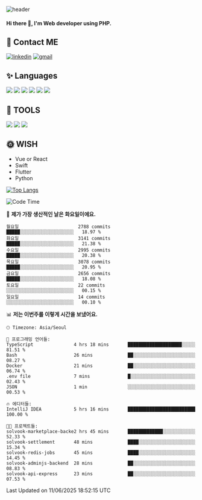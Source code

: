 ![header](https://capsule-render.vercel.app/api?type=waving&color=auto&height=300&section=header&text=Elin&fontSize=90&animation=twinkling)

#### Hi there 👋, I'm <b>Web developer</b> using PHP. ####

<!--
- 🔭 I’m currently working on Uniwill
- 🌱 I’m currently learning Vue or React or Python.
-->

<!---#### I am PHP developer --->

## 💌 Contact ME ###
[<img src='https://img.shields.io/badge/-EunjiKo-%230A66C2?style=flat-square&logo=LinkedIn&logoColor=white' alt='linkedin'>](https://www.linkedin.com/in/https://www.linkedin.com/in/eunji-ko-00a907164//)  [<img src='https://img.shields.io/badge/-einee214%40gmail.com-%23EA4335?style=flat-square&logo=Gmail&logoColor=white' alt='gmail'>](einee214@gmail.com)  


## ✨ Languages
<img src='https://img.shields.io/badge/-PHP-%23777BB4?style=for-the-badge&logo=PHP&logoColor=white'> <img src='https://img.shields.io/badge/-Laravel-%23FF2D20?style=for-the-badge&logo=Laravel&logoColor=white'> <img src='https://img.shields.io/badge/Jquery-%230769AD?style=for-the-badge&logo=Jquery&logoColor=white'> <img src='https://img.shields.io/badge/CSS3-%231572B6?style=for-the-badge&logo=CSS3&logoColor=white'> <img src='https://img.shields.io/badge/Bootstrap-%237952B3?style=for-the-badge&logo=Bootstrap&logoColor=white' > <img src='https://img.shields.io/badge/MySQL-%234479A1?style=for-the-badge&logo=MySQL&logoColor=white' >

## 🌷 TOOLS
<img src='https://img.shields.io/badge/PHPSTORM-%23000000?style=for-the-badge&logo=PhpStorm&logoColor=white' > <img src='https://img.shields.io/badge/GitLab-%23FCA121?style=for-the-badge&logo=GitLab&logoColor=white' > <img src='https://img.shields.io/badge/GitHub-%23181717?style=for-the-badge&logo=GitHub&logoColor=white'>


## 🌞 WISH
- Vue or React
- Swift
- Flutter
- Python


[![Top Langs](https://github-readme-stats.vercel.app/api/top-langs/?username=ein214&layout=compact)](https://github.com/anuraghazra/github-readme-stats)

<!--START_SECTION:waka-->
![Code Time](http://img.shields.io/badge/Code%20Time-4%2C221%20hrs%2044%20mins-blue)

📅 **제가 가장 생산적인 날은 화요일이에요.** 

```text
월요일                      2788 commits        █████░░░░░░░░░░░░░░░░░░░░   18.97 % 
화요일                      3141 commits        █████░░░░░░░░░░░░░░░░░░░░   21.38 % 
수요일                      2995 commits        █████░░░░░░░░░░░░░░░░░░░░   20.38 % 
목요일                      3078 commits        █████░░░░░░░░░░░░░░░░░░░░   20.95 % 
금요일                      2656 commits        █████░░░░░░░░░░░░░░░░░░░░   18.08 % 
토요일                      22 commits          ░░░░░░░░░░░░░░░░░░░░░░░░░   00.15 % 
일요일                      14 commits          ░░░░░░░░░░░░░░░░░░░░░░░░░   00.10 % 
```


📊 **저는 이번주를 이렇게 시간을 보냈어요.** 

```text
🕑︎ Timezone: Asia/Seoul

💬 프로그래밍 언어들: 
TypeScript               4 hrs 18 mins       ████████████████████░░░░░   81.51 % 
Bash                     26 mins             ██░░░░░░░░░░░░░░░░░░░░░░░   08.27 % 
Docker                   21 mins             ██░░░░░░░░░░░░░░░░░░░░░░░   06.74 % 
.env file                7 mins              █░░░░░░░░░░░░░░░░░░░░░░░░   02.43 % 
JSON                     1 min               ░░░░░░░░░░░░░░░░░░░░░░░░░   00.53 % 

🔥 에디터들: 
IntelliJ IDEA            5 hrs 16 mins       █████████████████████████   100.00 % 

🐱‍💻 프로젝트들: 
solvook-marketplace-backe2 hrs 45 mins       █████████████░░░░░░░░░░░░   52.33 % 
solvook-settlement       48 mins             ████░░░░░░░░░░░░░░░░░░░░░   15.34 % 
solvook-redis-jobs       45 mins             ████░░░░░░░░░░░░░░░░░░░░░   14.45 % 
solvook-adminjs-backend  28 mins             ██░░░░░░░░░░░░░░░░░░░░░░░   08.83 % 
solvook-api-express      23 mins             ██░░░░░░░░░░░░░░░░░░░░░░░   07.53 % 
```


 Last Updated on 11/06/2025 18:52:15 UTC
<!--END_SECTION:waka-->

<!---![GitHub stats](https://github-readme-stats.vercel.app/api?username=ein214&show_icons=true&theme=dracula)  --->



